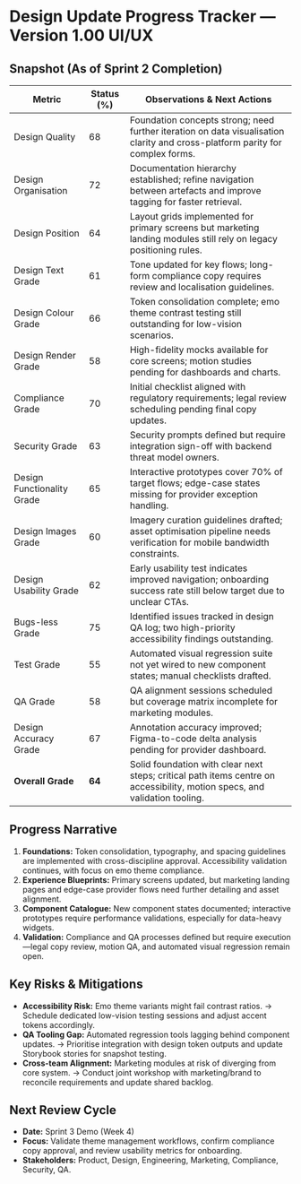 # Design Update Progress Tracker — Version 1.00 UI/UX

## Snapshot (As of Sprint 2 Completion)
| Metric | Status (%) | Observations & Next Actions |
| --- | --- | --- |
| Design Quality | 68 | Foundation concepts strong; need further iteration on data visualisation clarity and cross-platform parity for complex forms. |
| Design Organisation | 72 | Documentation hierarchy established; refine navigation between artefacts and improve tagging for faster retrieval. |
| Design Position | 64 | Layout grids implemented for primary screens but marketing landing modules still rely on legacy positioning rules. |
| Design Text Grade | 61 | Tone updated for key flows; long-form compliance copy requires review and localisation guidelines. |
| Design Colour Grade | 66 | Token consolidation complete; emo theme contrast testing still outstanding for low-vision scenarios. |
| Design Render Grade | 58 | High-fidelity mocks available for core screens; motion studies pending for dashboards and charts. |
| Compliance Grade | 70 | Initial checklist aligned with regulatory requirements; legal review scheduling pending final copy updates. |
| Security Grade | 63 | Security prompts defined but require integration sign-off with backend threat model owners. |
| Design Functionality Grade | 65 | Interactive prototypes cover 70% of target flows; edge-case states missing for provider exception handling. |
| Design Images Grade | 60 | Imagery curation guidelines drafted; asset optimisation pipeline needs verification for mobile bandwidth constraints. |
| Design Usability Grade | 62 | Early usability test indicates improved navigation; onboarding success rate still below target due to unclear CTAs. |
| Bugs-less Grade | 75 | Identified issues tracked in design QA log; two high-priority accessibility findings outstanding. |
| Test Grade | 55 | Automated visual regression suite not yet wired to new component states; manual checklists drafted. |
| QA Grade | 58 | QA alignment sessions scheduled but coverage matrix incomplete for marketing modules. |
| Design Accuracy Grade | 67 | Annotation accuracy improved; Figma-to-code delta analysis pending for provider dashboard. |
| **Overall Grade** | **64** | Solid foundation with clear next steps; critical path items centre on accessibility, motion specs, and validation tooling. |

## Progress Narrative
1. **Foundations:** Token consolidation, typography, and spacing guidelines are implemented with cross-discipline approval. Accessibility validation continues, with focus on emo theme compliance.
2. **Experience Blueprints:** Primary screens updated, but marketing landing pages and edge-case provider flows need further detailing and asset alignment.
3. **Component Catalogue:** New component states documented; interactive prototypes require performance validations, especially for data-heavy widgets.
4. **Validation:** Compliance and QA processes defined but require execution—legal copy review, motion QA, and automated visual regression remain open.

## Key Risks & Mitigations
- **Accessibility Risk:** Emo theme variants might fail contrast ratios. → Schedule dedicated low-vision testing sessions and adjust accent tokens accordingly.
- **QA Tooling Gap:** Automated regression tools lagging behind component updates. → Prioritise integration with design token outputs and update Storybook stories for snapshot testing.
- **Cross-team Alignment:** Marketing modules at risk of diverging from core system. → Conduct joint workshop with marketing/brand to reconcile requirements and update shared backlog.

## Next Review Cycle
- **Date:** Sprint 3 Demo (Week 4)
- **Focus:** Validate theme management workflows, confirm compliance copy approval, and review usability metrics for onboarding.
- **Stakeholders:** Product, Design, Engineering, Marketing, Compliance, Security, QA.

